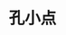 ---
# Display name

title: 孔小点
user_groups: ["Graduated Master Students"]



organizations:
- name: 2014-2017 

Interests:
- 

---